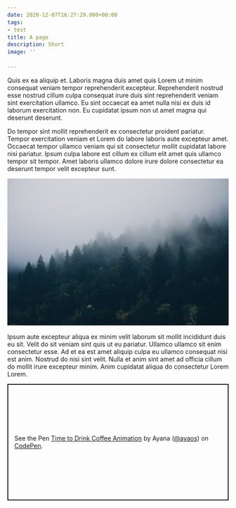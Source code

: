 ```yaml
---
date: 2020-12-07T16:27:29.000+00:00
tags:
- test
title: A page
description: Short
image: ''

---
```

Quis ex ea aliquip et. Laboris magna duis amet quis Lorem ut minim consequat veniam tempor reprehenderit excepteur. Reprehenderit nostrud esse nostrud cillum culpa consequat irure duis sint reprehenderit veniam sint exercitation ullamco. Eu sint occaecat ea amet nulla nisi ex duis id laborum exercitation non. Eu cupidatat ipsum non ut amet magna qui deserunt deserunt.

Do tempor sint mollit reprehenderit ex consectetur proident pariatur. Tempor exercitation veniam et Lorem do labore laboris aute excepteur amet. Occaecat tempor ullamco veniam qui sit consectetur mollit cupidatat labore nisi pariatur. Ipsum culpa labore est cillum ex cillum elit amet quis ullamco tempor sit tempor. Amet laboris ullamco dolore irure dolore consectetur ea deserunt tempor velit excepteur sunt.

[![Forest](/images/ethan-dow-l7Wb6FXHIOQ-unsplash.jpg)](http://example.com)

Ipsum aute excepteur aliqua ex minim velit laborum sit mollit incididunt duis eu sit. Velit do sit veniam sint quis ut eu pariatur. Ullamco ullamco sit enim consectetur esse. Ad et ea est amet aliquip culpa eu ullamco consequat nisi est anim. Nostrud do nisi sint velit. Nulla et anim sint amet ad officia cillum do mollit irure excepteur minim. Anim cupidatat aliqua do consectetur Lorem Lorem.

<p class="codepen" data-height="265" data-theme-id="light" data-default-tab="html,result" data-user="ayaos" data-slug-hash="jOMezEv" style="height: 265px; box-sizing: border-box; display: flex; align-items: center; justify-content: center; border: 2px solid; margin: 1em 0; padding: 1em;" data-pen-title="Time to Drink Coffee Animation">
  <span>See the Pen <a href="https://codepen.io/ayaos/pen/jOMezEv">
  Time to Drink Coffee Animation</a> by Ayana (<a href="https://codepen.io/ayaos">@ayaos</a>)
  on <a href="https://codepen.io">CodePen</a>.</span>
</p>
<script async src="https://cpwebassets.codepen.io/assets/embed/ei.js"></script>